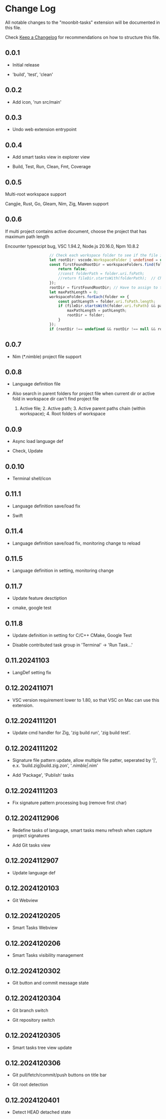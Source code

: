 # Change Log

All notable changes to the "moonbit-tasks" extension will be documented in this file.

Check [Keep a Changelog](http://keepachangelog.com/) for recommendations on how to structure this file.

## 0.0.1

- Initial release

- 'build', 'test', 'clean'

## 0.0.2

- Add icon, 'run src/main'

## 0.0.3

- Undo web extension entrypoint

## 0.0.4

- Add smart tasks view in explorer view

- Build, Test, Run, Clean, Fmt, Coverage

## 0.0.5

Multi-root workspace support

Cangjie, Rust, Go, Gleam, Nim, Zig, Maven support

## 0.0.6

If multi project contains active document, choose the project that has maximum path length

Encounter typescipt bug, VSC 1.94.2, Node.js 20.16.0, Npm 10.8.2

```TypeScript
					// Check each workspace folder to see if the file is in it and keep the folder that has maximum length
					let rootDir: vscode.WorkspaceFolder | undefined = undefined;
					const firstFoundRootDir = workspaceFolders.find(folder => {
						return false;
						//const folderPath = folder.uri.fsPath;
						//return fileDir.startsWith(folderPath);  // Check if the file is within this folder
					});
					rootDir = firstFoundRootDir; // Have to assign to the obsolete undefined firstFoundRootDir first, otherwise, in last line, rootDir can't by referenced, compiler reports .uri not exists, rootDir is of unknown type
					let maxPathLength = 0;
					workspaceFolders.forEach(folder => {
						const pathLength = folder.uri.fsPath.length;
						if (fileDir.startsWith(folder.uri.fsPath) && pathLength > maxPathLength) {
							maxPathLength = pathLength;
							rootDir = folder;
						}
					});
					if (rootDir !== undefined && rootDir !== null && rootDir.uri.fsPath.length > 0) {

```

## 0.0.7

- Nim (*.nimble) project file support

## 0.0.8

- Language definition file

- Also search in parent folders for project file when current dir or active fold in workspace dir can't find project file

  1. Active file; 2. Active path; 3. Active parent paths chain (within workspace); 4. Root folders of workspace 

## 0.0.9

- Async load language def

- Check, Update

## 0.0.10

- Terminal shell/icon

## 0.11.1

- Language definition save/load fix

- Swift

## 0.11.4

- Language definition save/load fix, monitoring change to reload

## 0.11.5

- Language definition in setting, monitoring change

## 0.11.7

- Update feature desctiption

- cmake, google test

## 0.11.8

- Update definition in setting for C/C++ CMake, Google Test

- Disable contributed task group in 'Terminal' -> 'Run Task...'

## 0.11.20241103

- LangDef setting fix

## 0.12.202411071

- VSC version requirement lower to 1.80, so that VSC on Mac can use this extension.

## 0.12.2024111201

- Update cmd handler for Zig, 'zig build run', 'zig build test'.

## 0.12.2024111202

- Signature file pattern update, allow multiple file patter, seperated by '|', e.x. 'build.zig|build.zig.zon', '*.nimble|*.nim'

- Add 'Package', 'Publish' tasks

## 0.12.2024111203

- Fix signature pattern processing bug (remove first char)

## 0.12.2024112906

- Redefine tasks of language, smart tasks menu refresh when capture project signatures

- Add Git tasks view

## 0.12.2024112907

- Update language def

## 0.12.2024120103

- Git Webview

## 0.12.2024120205

- Smart Tasks Webview

## 0.12.2024120206

- Smart Tasks visibility management

## 0.12.2024120302

- Git button and commit message state

## 0.12.2024120304

- Git branch switch

- Git repository switch

## 0.12.2024120305

- Smart tasks tree view update

## 0.12.2024120306

- Git pull/fetch/commit/push buttons on title bar

- Git root detection

## 0.12.2024120401

- Detect HEAD detached state

